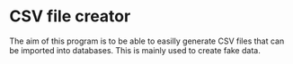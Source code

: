 # CSV file creator
The aim of this program is to be able to easilly generate CSV files that can be imported into databases.
This is mainly used to create fake data.

